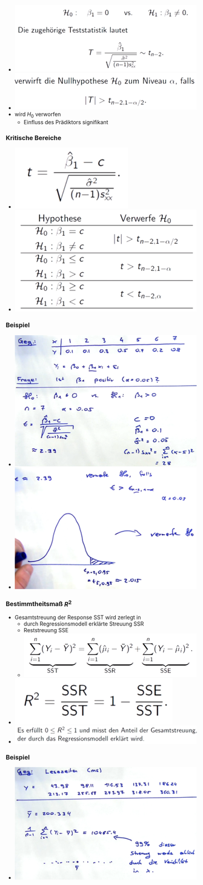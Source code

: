 + ![](../../../z_images/Pasted%20image%2020221215181741.png)
+ ![](../../../z_images/Pasted%20image%2020221215181749.png)
+ wird $H_0$ verworfen
	+ Einfluss des Prädiktors signifikant

### Kritische Bereiche
+ ![](../../../z_images/Pasted%20image%2020221215182234.png)
+ ![](../../../z_images/Pasted%20image%2020221215182239.png)

### Beispiel
+ ![](../../../z_images/Pasted%20image%2020221215182927.png)
+ ![](../../../z_images/Pasted%20image%2020221215183203.png)

### Bestimmtheitsmaß $R^2$
+ Gesamtstreuung der Response SST wird zerlegt in
	+ durch Regressionsmodell erklärte Streuung SSR
	+ Reststreuung SSE
	+ ![](../../../z_images/Pasted%20image%2020221215183722.png)
+ ![](../../../z_images/Pasted%20image%2020221215183856.png)
+ ![](../../../z_images/Pasted%20image%2020221215183921.png)

### Beispiel
+ ![](../../../z_images/Pasted%20image%2020221215184634.png)